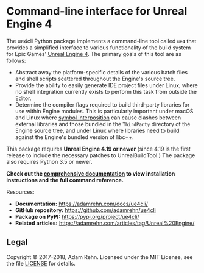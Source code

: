 Command-line interface for Unreal Engine 4
==========================================

The ue4cli Python package implements a command-line tool called `ue4` that provides a simplified interface to various functionality of the build system for Epic Games' [Unreal Engine 4](https://www.unrealengine.com/). The primary goals of this tool are as follows:

- Abstract away the platform-specific details of the various batch files and shell scripts scattered throughout the Engine's source tree.
- Provide the ability to easily generate IDE project files under Linux, where no shell integration currently exists to perform this task from outside the Editor.
- Determine the compiler flags required to build third-party libraries for use within Engine modules. This is particularly important under macOS and Linux where [symbol interposition](https://developer.apple.com/library/content/documentation/DeveloperTools/Conceptual/DynamicLibraries/100-Articles/DynamicLibraryUsageGuidelines.html#//apple_ref/doc/uid/TP40001928-SW9) can cause clashes between external libraries and those bundled in the `ThirdParty` directory of the Engine source tree, and under Linux where libraries need to build against the Engine's bundled version of libc++.

This package requires **Unreal Engine 4.19 or newer** (since 4.19 is the first release to include the necessary patches to UnrealBuildTool.) The package also requires Python 3.5 or newer.

**Check out the [comprehensive documentation](https://adamrehn.com/docs/ue4cli/) to view installation instructions and the full command reference.**

Resources:

- **Documentation:** <https://adamrehn.com/docs/ue4cli/>
- **GitHub repository:** <https://github.com/adamrehn/ue4cli>
- **Package on PyPI:** <https://pypi.org/project/ue4cli/>
- **Related articles:** <https://adamrehn.com/articles/tag/Unreal%20Engine/>

## Legal

Copyright &copy; 2017-2018, Adam Rehn. Licensed under the MIT License, see the file [LICENSE](https://github.com/adamrehn/ue4cli/blob/master/LICENSE) for details.
